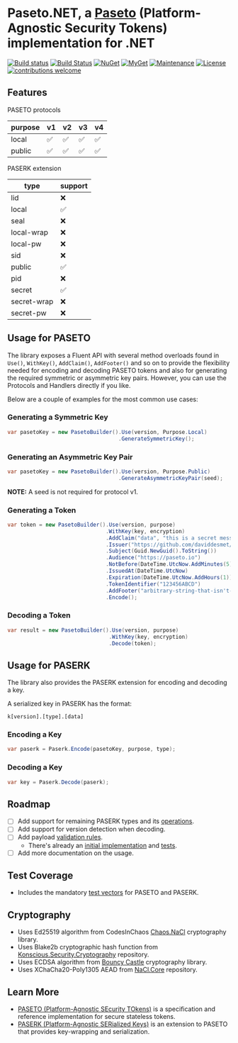 # Paseto.NET, a [Paseto](https://github.com/paragonie/paseto) (Platform-Agnostic Security Tokens) implementation for .NET

[![Build status](https://ci.appveyor.com/api/projects/status/r4ah81nr04qta10w?svg=true)](https://ci.appveyor.com/project/idaviddesmet/paseto-dotnet)
[![Build Status](https://travis-ci.org/idaviddesmet/paseto-dotnet.svg?branch=master)](https://travis-ci.org/idaviddesmet/paseto-dotnet)
[![NuGet](https://img.shields.io/nuget/v/Paseto.Core.svg)](https://www.nuget.org/packages/Paseto.Core/)
[![MyGet](https://img.shields.io/myget/paseto/v/Paseto.Core.svg)](https://www.myget.org/feed/paseto/package/nuget/Paseto.Core)
[![Maintenance](https://img.shields.io/maintenance/yes/2022.svg)](https://github.com/daviddesmet/paseto-dotnet)
[![License](https://img.shields.io/github/license/idaviddesmet/paseto-dotnet.svg)](https://github.com/daviddesmet/paseto-dotnet/blob/master/LICENSE)
[![contributions welcome](https://img.shields.io/badge/contributions-welcome-brightgreen.svg?style=flat)](https://github.com/daviddesmet/paseto-dotnet/issues)

## Features

PASETO protocols

| purpose | v1 | v2 | v3 | v4 |
| -- | -- | -- | -- | -- |
| local | ✅ | ✅ | ✅ | ✅ |
| public | ✅ | ✅ | ✅ | ✅ |

PASERK extension

| type | support |
| -- | -- |
| lid | ❌ |
| local | ✅ |
| seal | ❌ |
| local-wrap | ❌ |
| local-pw | ❌ |
| sid | ❌ |
| public | ✅ |
| pid | ❌ |
| secret | ✅ |
| secret-wrap | ❌ |
| secret-pw | ❌ |

## Usage for PASETO

The library exposes a Fluent API with several method overloads found in `Use()`, `WithKey()`, `AddClaim()`, `AddFooter()` and so on to provide the flexibility needed for encoding and decoding PASETO tokens and also for generating the required symmetric or asymmetric key pairs. However, you can use the Protocols and Handlers directly if you like.

Below are a couple of examples for the most common use cases:

### Generating a Symmetric Key

```csharp
var pasetoKey = new PasetoBuilder().Use(version, Purpose.Local)
                                   .GenerateSymmetricKey();
```

### Generating an Asymmetric Key Pair

```csharp
var pasetoKey = new PasetoBuilder().Use(version, Purpose.Public)
                                   .GenerateAsymmetricKeyPair(seed);
```

**NOTE:** A seed is not required for protocol v1.

### Generating a Token

```csharp
var token = new PasetoBuilder().Use(version, purpose)
                               .WithKey(key, encryption)
                               .AddClaim("data", "this is a secret message")
                               .Issuer("https://github.com/daviddesmet/paseto-dotnet")
                               .Subject(Guid.NewGuid().ToString())
                               .Audience("https://paseto.io")
                               .NotBefore(DateTime.UtcNow.AddMinutes(5))
                               .IssuedAt(DateTime.UtcNow)
                               .Expiration(DateTime.UtcNow.AddHours(1))
                               .TokenIdentifier("123456ABCD")
                               .AddFooter("arbitrary-string-that-isn't-json")
                               .Encode();
```

### Decoding a Token

```csharp
var result = new PasetoBuilder().Use(version, purpose)
                                .WithKey(key, encryption)
                                .Decode(token);
```

## Usage for PASERK

The library also provides the PASERK extension for encoding and decoding a key.

A serialized key in PASERK has the format:

```
k[version].[type].[data]
```

### Encoding a Key

```csharp
var paserk = Paserk.Encode(pasetoKey, purpose, type);
```

### Decoding a Key

```csharp
var key = Paserk.Decode(paserk);
```

## Roadmap

- [ ] Add support for remaining PASERK types and its [operations](https://github.com/paseto-standard/paserk/blob/master/operations).
- [ ] Add support for version detection when decoding.
- [ ] Add payload [validation rules](https://github.com/paragonie/paseto/blob/master/docs/03-Implementation-Guide/02-Validators.md#validators).
  - There's already an [initial implementation](https://github.com/daviddesmet/paseto-dotnet/commit/0f25cb5f7d937ebf2396d15572c16ac16690f68b) and [tests](https://github.com/idaviddesmet/paseto-dotnet/blob/9adb1a575afdc8722e1772109d0885413ff22cf8/src/Paseto.Tests/PasetoTests.cs#L554).
- [ ] Add more documentation on the usage.

## Test Coverage

- Includes the mandatory [test vectors](https://github.com/paseto-standard/test-vectors) for PASETO and PASERK.

## Cryptography

* Uses Ed25519 algorithm from CodesInChaos [Chaos.NaCl](https://github.com/CodesInChaos/Chaos.NaCl) cryptography library.
* Uses Blake2b cryptographic hash function from [Konscious.Security.Cryptography](https://github.com/kmaragon/Konscious.Security.Cryptography) repository.
* Uses ECDSA algorithm from [Bouncy Castle](https://github.com/novotnyllc/bc-csharp) cryptography library.
* Uses XChaCha20-Poly1305 AEAD from [NaCl.Core](https://github.com/daviddesmet/NaCl.Core) repository.

## Learn More

* [PASETO (Platform-Agnostic SEcurity TOkens)](https://github.com/paseto-standard/paseto-spec) is a specification and reference implementation for secure stateless tokens.
* [PASERK (Platform-Agnostic SERialized Keys)](https://github.com/paseto-standard/paserk) is an extension to PASETO that provides key-wrapping and serialization.